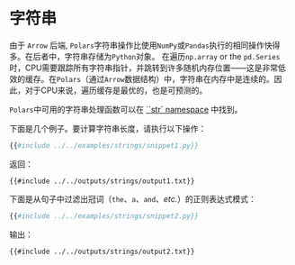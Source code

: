 # 字符串

由于 `Arrow` 后端, `Polars`字符串操作比使用`NumPy`或`Pandas`执行的相同操作快得多。在后者中，字符串存储为`Python`对象。 在遍历`np.array` or the `pd.Series`时，CPU需要跟踪所有字符串指针，并跳转到许多随机内存位置——这是非常低效的缓存。在`Polars`（通过`Arrow`数据结构）中，字符串在内存中是连续的。因此，对于CPU来说，遍历缓存是最优的，也是可预测的。

`Polars`中可用的字符串处理函数可以在 [\`\`str\` namespace](POLARS_PY_REF_GUIDE/series.html#strings) 中找到。

下面是几个例子。要计算字符串长度，请执行以下操作：

```python
{{#include ../../examples/strings/snippet1.py}}
```

返回：

```text
{{#include ../../outputs/strings/output1.txt}}
```

下面是从句子中过滤出冠词（`the`、`a`、`and`、*etc.*）的正则表达式模式：

```python
{{#include ../../examples/strings/snippet2.py}}
```

输出：

```text
{{#include ../../outputs/strings/output2.txt}}
```
